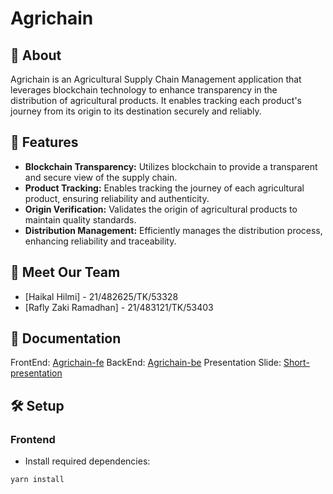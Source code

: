 # Agrichain

## 🌾 About

Agrichain is an Agricultural Supply Chain Management application that leverages blockchain technology to enhance transparency in the distribution of agricultural products. It enables tracking each product's journey from its origin to its destination securely and reliably.

## 🚀 Features

- **Blockchain Transparency:** Utilizes blockchain to provide a transparent and secure view of the supply chain.
- **Product Tracking:** Enables tracking the journey of each agricultural product, ensuring reliability and authenticity.
- **Origin Verification:** Validates the origin of agricultural products to maintain quality standards.
- **Distribution Management:** Efficiently manages the distribution process, enhancing reliability and traceability.

## 🌱 Meet Our Team

- [Haikal Hilmi] - 21/482625/TK/53328 
- [Rafly Zaki Ramadhan] - 21/483121/TK/53403


## 📑 Documentation
FrontEnd: [Agrichain-fe](https://github.com/Rafly09zr/Blockchain-FE)
BackEnd: [Agrichain-be](https://github.com/Harmerz/blockchain)
Presentation Slide: [Short-presentation](https://www.canva.com/design/DAF3o6PTUtE/X302Zq5X2OtIka3uhAvYgA/edit?utm_content=DAF3o6PTUtE&utm_campaign=designshare&utm_medium=link2&utm_source=sharebutton)

## 🛠️ Setup

### Frontend

- Install required dependencies:

```bash
yarn install
